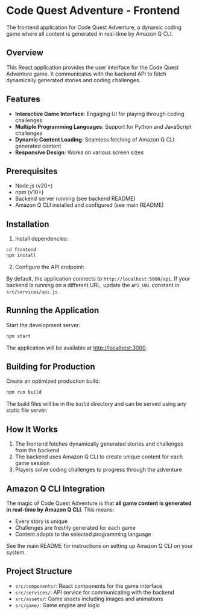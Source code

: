 # Code Quest Adventure - Frontend

The frontend application for Code Quest Adventure, a dynamic coding game where all content is generated in real-time by Amazon Q CLI.

## Overview

This React application provides the user interface for the Code Quest Adventure game. It communicates with the backend API to fetch dynamically generated stories and coding challenges.

## Features

- **Interactive Game Interface**: Engaging UI for playing through coding challenges
- **Multiple Programming Languages**: Support for Python and JavaScript challenges
- **Dynamic Content Loading**: Seamless fetching of Amazon Q CLI generated content
- **Responsive Design**: Works on various screen sizes

## Prerequisites

- Node.js (v20+)
- npm (v10+)
- Backend server running (see backend README)
- Amazon Q CLI installed and configured (see main README)

## Installation

1. Install dependencies:

```bash
cd frontend
npm install
```

2. Configure the API endpoint:

By default, the application connects to `http://localhost:5000/api`. If your backend is running on a different URL, update the `API_URL` constant in `src/services/api.js`.

## Running the Application

Start the development server:

```bash
npm start
```

The application will be available at [http://localhost:3000](http://localhost:3000).

## Building for Production

Create an optimized production build:

```bash
npm run build
```

The build files will be in the `build` directory and can be served using any static file server.

## How It Works

1. The frontend fetches dynamically generated stories and challenges from the backend
2. The backend uses Amazon Q CLI to create unique content for each game session
3. Players solve coding challenges to progress through the adventure

## Amazon Q CLI Integration

The magic of Code Quest Adventure is that **all game content is generated in real-time by Amazon Q CLI**. This means:

- Every story is unique
- Challenges are freshly generated for each game
- Content adapts to the selected programming language

See the main README for instructions on setting up Amazon Q CLI on your system.

## Project Structure

- `src/components/`: React components for the game interface
- `src/services/`: API service for communicating with the backend
- `src/assets/`: Game assets including images and animations
- `src/game/`: Game engine and logic